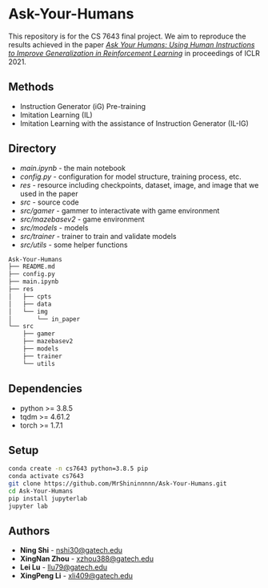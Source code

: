 # Ask-Your-Humans
This repository is for the CS 7643 final project. We aim to reproduce the results achieved in the paper [*Ask Your Humans: Using Human Instructions to Improve Generalization in Reinforcement Learning*](https://arxiv.org/abs/2011.00517) in proceedings of ICLR 2021.

## Methods
+ Instruction Generator (iG) Pre-training
+ Imitation Learning (IL)
+ Imitation Learning with the assistance of Instruction Generator (IL-IG)

## Directory
+ *main.ipynb* - the main notebook
+ *config.py* - configuration for model structure, training process, etc.
+ *res* - resource including checkpoints, dataset, image, and image that we used in the paper
+ *src* - source code
+ *src/gamer* - gammer to interactivate with game environment
+ *src/mazebasev2* - game environment
+ *src/models* - models
+ *src/trainer* - trainer to train and validate models
+ *src/utils* - some helper functions
```Bash
Ask-Your-Humans
├── README.md
├── config.py
├── main.ipynb
├── res
│   ├── cpts
│   ├── data
│   └── img
│       └── in_paper
└── src
    ├── gamer
    ├── mazebasev2
    ├── models
    ├── trainer
    └── utils
```

## Dependencies
+ python >= 3.8.5
+ tqdm >= 4.61.2
+ torch >= 1.7.1

## Setup
```Bash
conda create -n cs7643 python=3.8.5 pip
conda activate cs7643
git clone https://github.com/MrShininnnnn/Ask-Your-Humans.git
cd Ask-Your-Humans
pip install jupyterlab
jupyter lab
```

## Authors
* **Ning Shi** - nshi30@gatech.edu
* **XingNan Zhou** - xzhou388@gatech.edu
* **Lei Lu** - llu79@gatech.edu
* **XingPeng Li** - xli409@gatech.edu